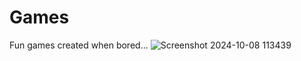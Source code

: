 # Games
Fun games created when bored...
![Screenshot 2024-10-08 113439](https://github.com/user-attachments/assets/fc0616d9-d2ba-4eea-bc43-4011c295a34a)
